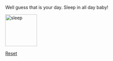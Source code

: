 Well guess that is your day. Sleep in all day baby!

<img src="https://cdn.shopify.com/s/files/1/0211/4598/files/put_baby_to_sleep_header_image.jpg?v=1541625830" alt="sleep" 
style="width:100px;height:100px;">

[Reset](../home.md)